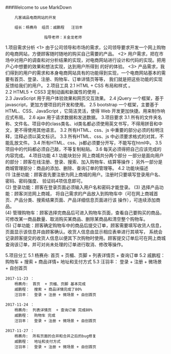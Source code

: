 ###Welcome to use MarkDown

        凡客诚品电商网站的开发
        
        组长：杨赛舟  组员：戚鹏程   汪羽丰
                     
                     指导老师：关金龙老师


1.项目需求分析
    <1>  由于公司领导和市场的需求，公司领导要求开发一个网上购物的电商网站，方便顾客随时随地的购买自己需要的产品。
    <2>  用户需求，把在市场中对用户的调查和对分析结果的实现，对电商网站进行设计和代码的实现。把用户心中想要的效果和想法实现，达到用户所得到
                        的好的体验。
    <3>  产品需求，我们得到的用户的需求和本身电商网站具有的功能得到实现，一个电商网站基本的需要有首页、登录、注册、购物车、订单详情页等等，
                        我们就是把这些功能的实现反馈给我们的用户。
2.项目工具
    2.1  HTML + CSS    布局和样式 。    
    2.2  HTML5 + CSS3  定制动画和新属性的使用 。   
    2.3  JavaScript    用于用户体验效果和网页交互效果。
    2.4  jQuery        一个框架，基于javascript，更加方便项目的开发和使用。
    2.5  bootstrap     一个框架，主要基于 HTML、CSS、JavaScript ，它简洁灵活，使得 Web 开发更加快捷。用来制作响应式布局。
    2.6  ajax          用于请求数据和发送数据。
3.项目要求
    3.1  所有的文件夹名称、文件名、项目中的class类名、id类名都必须使用英文书写，不得用拼音和中文，更不得使用其他语言。
    3.2  所有HTML、css、js 中重要的部分必须的标明注释，注释必须以英文标识。
    3.3  所有HTML、css、js 中必须要求格式的对其，不能乱放文件。
    3.4  所有HTML、css、js都必须要分开写，不能写在html中。
    3.5  项目中的代码都必须自己敲，不等复制粘贴。
    3.6  每天必须得把自己应该完成的内容完成。
4.项目功能
    4.1 功能块划分   网上商城共分两个部分
                一部分是面向用户的部分：顾客在线注册、登录、搜索、加入购物车、结算等操作；
                另外一部分是商城管理部分：商品的添加、删除、查询订单的管理等。 
    4.2 功能块描述  
        (1) 注册功能：顾客首先要注册为网上商城的用户。注册时只要填写登录用户名、密码、密码强度、 验证码4项信息即可。  
        (2) 登录功能：顾客在登录页面必须输入用户名和密码才能登录。
        (3) 选择产品功能：顾客浏览网上商城，  将自己需求的产品放入到购物车中（可在网上商城首页、产品分类、搜索结果页面、产品详细信息页面进行该
                                操作），可连续添加商品。  
        (4) 管理购物车：顾客选择完商品后可进入购物车页面，查看自己要购买的商品，可修改某一商品数量、取消购买某商品、删除某商品和清空整个购物车。  
        (5) 订单功能：顾客确定购物车中的商品后提交订单，顾客需要填写收货人信息，页面显示该信息并由顾客确认。收货人信息由显示相应表单进行其填写，
                                系统会记录顾客提交的收货人信息以便其下次购物时使用。顾客提交订单后可在网上商城查询该订单，并可对尚未处理的订单进行取消、修改等操作。

5.项目分工
    5.1 杨赛舟:  首页  + 页楣、页脚  + 列表详情页  + 查询订单
    5.2 戚鹏程：  购物车  +  搜索 + 商品详情+ 地址和支付方式
    5.3 汪羽丰：  登录 + 注册 + 微场景 + 自创首页
    
    
    2017-11-23 ：
        杨赛舟:  首页  + 页楣、页脚 基本完成
        戚鹏程：  搜索 + 商品详情完成了80%
        汪羽丰：  登录 + 注册 + 微场景 + 自创首页
    
    2017-11-24 ：
        杨赛舟:  列表详情页  + 查询订单 完成80%
        戚鹏程：  购物车 完成
        汪羽丰：  登录 + 注册 + 微场景 + 自创首页
        
    2017-11-27 ：
        杨赛舟:  所有页面的合并和合并之后的bug修复
        戚鹏程：  地址和支付方式
        汪羽丰：  登录 + 注册 + 微场景 + 自创首页    
